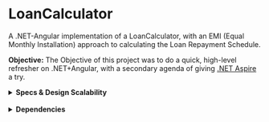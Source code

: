 # LoanCalculator

A .NET-Angular implementation of a LoanCalculator, with an EMI (Equal Monthly Installation) approach to calculating the Loan Repayment Schedule.

<b>Objective:</b> The Objective of this project was to do a quick, high-level refresher on .NET+Angular, with a secondary agenda of giving [.NET Aspire](https://learn.microsoft.com/en-us/dotnet/aspire/get-started/aspire-overview) a try.

<details>
<summary><b>Specs & Design Scalability</b></summary>

<details>
<summary><em>Main Feature</em></summary>
The Angular FE will receive user input (with validations) for the loan details, and the API does the calculation with the Repayment Schedule as the API call result.

<b>Banker's Rounding</b> is applied at the end of every calculation. Naturally, this would depend on the actual business requirements. One good read on this topic can be found [here](https://shopify.engineering/eight-tips-for-hanging-pennies).
</details>

<details>
<summary><em>Other Technical Details</em></summary>

- Strong Typing: Money and PercentageRates are custom ValueObjects.

- Unit Testing was implemented on the ValueObjects and the Repayment Schedule.

- A single API Endpoint was implemented, as opposed to the MVC Controllers approach, to keep the implementation clean for serving the needs of the current solution. (Further Readings: [Choose between controller-based APIs and minimal APIs](https://learn.microsoft.com/en-us/aspnet/core/fundamentals/apis?view=aspnetcore-8.0)  |  [FastEndpoints](https://fast-endpoints.com/))

- [Documentation Comments](https://learn.microsoft.com/en-us/dotnet/csharp/language-reference/xmldoc/) were added to this project, for better collaboration between team members.

- When exploring Aspire, it was found that the default Redis caching configuring worked with Blazor, but there was no default implementation for Angular/React at the moment. The default .NET Weather API implementation in both Blazor & Angular were retained to demonstrate this.
</details>

<details>
<summary><em>Designing to Scale</em></summary>

Even though the Calculation could have been hard-coded in the FE, this implementation approach can better scale in terms of features, for example:
- <b>Different Loan Calculation Approaches</b>
This can be implemented by adjusting the API, and e.g. by adding a Radio selection or Dropdown to the FE.
- <b>Configurable Range of Allowed Interest Rates</b>
This can be implemented via 
(i) storing this configurable range in the DB;
(ii) An API call to retrieve this range;
(iii) Have a sliding scale + Textbox on the FE for the interest rate.
</details>


</details>


<br />

<details>
<summary><b>Dependencies</b></summary>
<b>Angular</b>

- Angular >= 17.1

- NPM >= 10.4

- Node >=20.11

<br />
<b>.NET</b>

- .NET >= 8.0.200-preview.23624.5

- Visual Studio (Community) >= 17.9.0 Preview 4 (Aspire is still in Preview as of time of writing)


<b>Docker</b>
</details>

### 


